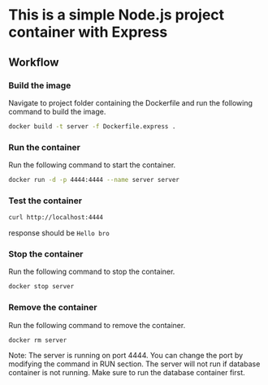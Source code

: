# This is a simple Node.js project container with Express
## Workflow

### Build the image
Navigate to project folder containing the Dockerfile and run the following command to build the image.
```bash
docker build -t server -f Dockerfile.express .
```

### Run the container
Run the following command to start the container.
```bash
docker run -d -p 4444:4444 --name server server
```

### Test the container

```bash
curl http://localhost:4444
```
response should be `Hello bro`

### Stop the container
Run the following command to stop the container.
```bash
docker stop server
```

### Remove the container
Run the following command to remove the container.
```bash
docker rm server
```

Note: 
The server is running on port 4444. You can change the port by modifying the command in RUN section.
The server will not run if database container is not running. Make sure to run the database container first.